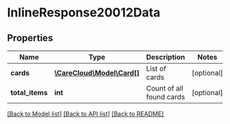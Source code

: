 # InlineResponse20012Data

## Properties
Name | Type | Description | Notes
------------ | ------------- | ------------- | -------------
**cards** | [**\CareCloud\Model\Card[]**](Card.md) | List of cards | [optional] 
**total_items** | **int** | Count of all found cards | [optional] 

[[Back to Model list]](../../README.md#documentation-for-models) [[Back to API list]](../../README.md#documentation-for-api-endpoints) [[Back to README]](../../README.md)

